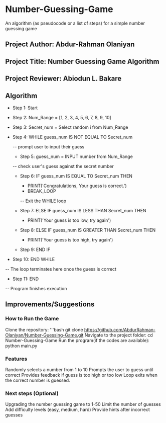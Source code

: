 # Number-Guessing-Game
An algorithm (as pseudocode or a list of steps) for a simple number guessing game
## Project Author: Abdur-Rahman Olaniyan
## Project Title: Number Guessing Game Algorithm
## Project Reviewer: Abiodun L. Bakare

## Algorithm
* Step 1: Start

* Step 2: Num_Range = [1, 2, 3, 4, 5, 6, 7, 8, 9, 10]

* Step 3: Secret_num = Select random i from Num_Range

* Step 4: WHILE guess_num IS NOT EQUAL TO Secret_num

    -- prompt user to input their guess
    * Step 5: guess_num = INPUT number from Num_Range

    
    -- check user's guess against the secret number
    * Step 6: IF guess_num IS EQUAL TO Secret_num THEN
        * PRINT('Congratulations, Your guess is correct.')
        * BREAK_LOOP 
        
        -- Exit the WHILE loop
        
    * Step 7: ELSE IF guess_num IS LESS THAN Secret_num THEN

        * PRINT('Your guess is too low, try again')
        
    * Step 8: ELSE IF guess_num IS GREATER THAN Secret_num THEN

        * PRINT('Your guess is too high, try again')
        
    * Step 9: END IF
    
* Step 10: END WHILE 

-- The loop terminates here once the guess is correct

* Step 11: END 

-- Program finishes execution

## Improvements/Suggestions
### How to Run the Game
Clone the repository:
'''bash
git clone https://github.com/AbdurRahman-Olaniyan/Number-Guessing-Game.git
Navigate to the project folder: cd Number-Guessing-Game
Run the program(if the codes are available): python main.py

### Features
Randomly selects a number from 1 to 10
Prompts the user to guess until correct
Provides feedback if guess is too high or too low
Loop exits when the correct number is guessed.

### Next steps (Optional)
Upgrading the number guessing game to 1-50
Limit the number of guesses
Add difficulty levels (easy, medium, hard)
Provide hints after incorrect guesses